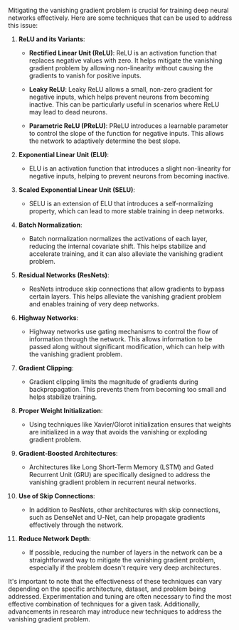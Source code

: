 Mitigating the vanishing gradient problem is crucial for training deep neural networks effectively. Here are some techniques that can be used to address this issue:

1. **ReLU and its Variants**:

   - **Rectified Linear Unit (ReLU)**: ReLU is an activation function that replaces negative values with zero. It helps mitigate the vanishing gradient problem by allowing non-linearity without causing the gradients to vanish for positive inputs.

   - **Leaky ReLU**: Leaky ReLU allows a small, non-zero gradient for negative inputs, which helps prevent neurons from becoming inactive. This can be particularly useful in scenarios where ReLU may lead to dead neurons.

   - **Parametric ReLU (PReLU)**: PReLU introduces a learnable parameter to control the slope of the function for negative inputs. This allows the network to adaptively determine the best slope.

2. **Exponential Linear Unit (ELU)**:
   
   - ELU is an activation function that introduces a slight non-linearity for negative inputs, helping to prevent neurons from becoming inactive.

3. **Scaled Exponential Linear Unit (SELU)**:

   - SELU is an extension of ELU that introduces a self-normalizing property, which can lead to more stable training in deep networks.

4. **Batch Normalization**:

   - Batch normalization normalizes the activations of each layer, reducing the internal covariate shift. This helps stabilize and accelerate training, and it can also alleviate the vanishing gradient problem.

5. **Residual Networks (ResNets)**:

   - ResNets introduce skip connections that allow gradients to bypass certain layers. This helps alleviate the vanishing gradient problem and enables training of very deep networks.

6. **Highway Networks**:

   - Highway networks use gating mechanisms to control the flow of information through the network. This allows information to be passed along without significant modification, which can help with the vanishing gradient problem.

7. **Gradient Clipping**:

   - Gradient clipping limits the magnitude of gradients during backpropagation. This prevents them from becoming too small and helps stabilize training.

8. **Proper Weight Initialization**:

   - Using techniques like Xavier/Glorot initialization ensures that weights are initialized in a way that avoids the vanishing or exploding gradient problem.

9. **Gradient-Boosted Architectures**:

   - Architectures like Long Short-Term Memory (LSTM) and Gated Recurrent Unit (GRU) are specifically designed to address the vanishing gradient problem in recurrent neural networks.

10. **Use of Skip Connections**:

    - In addition to ResNets, other architectures with skip connections, such as DenseNet and U-Net, can help propagate gradients effectively through the network.

11. **Reduce Network Depth**:

    - If possible, reducing the number of layers in the network can be a straightforward way to mitigate the vanishing gradient problem, especially if the problem doesn't require very deep architectures.

It's important to note that the effectiveness of these techniques can vary depending on the specific architecture, dataset, and problem being addressed. Experimentation and tuning are often necessary to find the most effective combination of techniques for a given task. Additionally, advancements in research may introduce new techniques to address the vanishing gradient problem.
